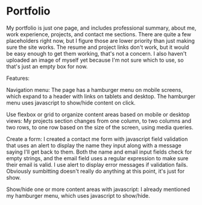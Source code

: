 # Portfolio
My portfolio is just one page, and includes professional summary, about me, work experience, projects, and contact me sections. There are quite a few placeholders right now, but I figure those are lower priority than just making sure the site works. The resume and project links don't work, but it would be easy enough to get them working, that's not a concern. I also haven't uploaded an image of myself yet because I'm not sure which to use, so that's just an empty box for now. 

Features: 

Navigation menu: The page has a hamburger menu on mobile screens, which expand to a header with links on tablets and desktop. The hamburger menu uses javascript to show/hide content on click. 

Use flexbox or grid to organize content areas based on mobile or desktop views: My projects section changes from one column, to two columns and two rows, to one row based on the size of the screen, using media queries. 

Create a form: I created a contact me form with javascript field validation that uses an alert to display the name they input along with a message saying I'll get back to them. Both the name and email input fields check for empty strings, and the email field uses a regular expression to make sure their email is valid. I use alert to display error messages if validation fails. Obviously sumbitting doesn't really do anything at this point, it's just for show. 

Show/hide one or more content areas with javascript: I already mentioned my hamburger menu, which uses javascript to show/hide.


